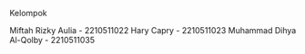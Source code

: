 Kelompok

Miftah Rizky Aulia - 2210511022
Hary Capry - 2210511023
Muhammad Dihya Al-Qolby - 2210511035